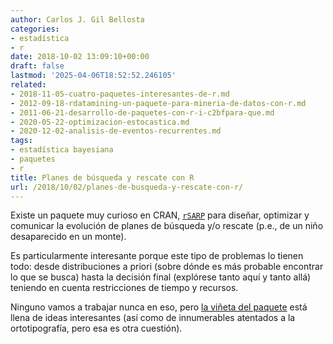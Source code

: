```yaml
---
author: Carlos J. Gil Bellosta
categories:
- estadística
- r
date: 2018-10-02 13:09:10+00:00
draft: false
lastmod: '2025-04-06T18:52:52.246105'
related:
- 2018-11-05-cuatro-paquetes-interesantes-de-r.md
- 2012-09-18-rdatamining-un-paquete-para-mineria-de-datos-con-r.md
- 2011-06-21-desarrollo-de-paquetes-con-r-i-c2bfpara-que.md
- 2020-05-22-optimizacion-estocastica.md
- 2020-12-02-analisis-de-eventos-recurrentes.md
tags:
- estadística bayesiana
- paquetes
- r
title: Planes de búsqueda y rescate con R
url: /2018/10/02/planes-de-busqueda-y-rescate-con-r/
---
```


Existe un paquete muy curioso en CRAN, [`rSARP`](https://cran.r-project.org/package=rSARP) para diseñar, optimizar y comunicar la evolución de planes de búsqueda y/o rescate (p.e., de un niño desaparecido en un monte).

Es particularmente interesante porque este tipo de problemas lo tienen todo: desde distribuciones a priori (sobre dónde es más probable encontrar lo que se busca) hasta la decisión final (explórese tanto aquí y tanto allá) teniendo en cuenta restricciones de tiempo y recursos.

Ninguno vamos a trabajar nunca en eso, pero [la viñeta del paquete](https://cran.r-project.org/web/packages/rSARP/vignettes/rSARP.pdf) está llena de ideas interesantes (así como de innumerables atentados a la ortotipografía, pero esa es otra cuestión).